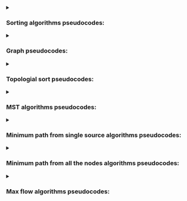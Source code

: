 <details>
<summary><h3><b>Sorting algorithms pseudocodes:</b></h3></summary>

#### Insertion sort:
```js  
InsertionSort(array)  
    for i <-- 2 to length(array)  
    	value <-- array[i]  
      	j <-- i - 1  
      	while j > 0 and array(j) > value  
        	array[j + 1] <-- array[j]  
		   	j--  
      	arr[j + 1] <-- value

Complexity:
--> best case = O(n)
--> worst case = O(n^2)
--> medium case = O(n^2)

```  
#### Quick sort:  
```js  
Partition(array, first, last)
	pivot <-- array[last]
	i <-- first - 1
	for j <-- first to last
		if array[j] <= pivot  
			i++
			swap(array[j], array[i])
	swap(array[i+1], array[last])
	return i + 1

QuickSort(array, start, end)
	if start < end
		pi <-- Partition(array, start end)
		QuickSort(array, start, pi - 1)
		QuickSort(array, pi + 1, end)
		
Complexity:
--> best case = O(n log(n))
--> worst case = O(n^2)
--> medium case = O(n log(n))
		
```

#### Merge sort:  
```js  
Merge(array, start, middle, end, buffer)
	i <-- start
	j <-- middle + 1
	k <-- 0
	while i <= middle and j <= end
		if array[i] < array[j]
			buffer[k] = array[i]
			i++
		else
			buffer[k] = array[j]
			j++
		k++
	while i <= middle
		buffer[k] = array[i]
		k++
		i++
	while j <= end
		buffer[k] = array[j]
		k++
		j++
	for k <-- start to end
		array[k] <-- array[k - start] 


MergeSort(array, start, end, buffer)
	if start < end
		middle <-- (start + end) // 2
		MergeSort(array, start, middle, buffer)
		MergeSort(array, middle + 1, end, buffer)
		Merge(array, start, middle, end, buffer)
		
Complexity:
--> best case = O(n log(n))
--> worst case = O(n log(n))
--> medium case = O(n log(n))
		
```

#### Heap sort:  
```js 
Heapify(array, len, index)
	largest <-- index
	leftChild <-- 2 * index + 1
	rightChild <-- 2 * index + 2
	if left < len and array[leftChild] > array[largest]
		largest = leftChild
	if right < len and array[rightChild] > array[largest]
		largest = rightChild
	if largest != index
		swap(array[index], array[largest])
		heapify(array, len, largest)

HeapSort(array)
	* for max heap *
	for i <-- 0 to (len(array) // 2 - 1)
		Heapify(array, len(array), i)
	* add this to min heap *
	for i <-- len(array) - 1 to 0
		swap(array[0], array[i])
		Heapify(array, i, 0)
		
Complexity:
--> best case = O(n log(n))
--> worst case = O(n log(n))
--> medium case = O(n log(n))
		
```
</details>

<details>
<summary><h3><b>Graph pseudocodes:</b></h3></summary>

#### BFS (breath-first search)
```js  
bfs(G)
	foreach v ∈ V[G]
		color[u] = white
		d[u] = INFINITY
		p[u] = NULL
	color[s] = WHITE
	d[s] = 0
	Q = EMPTY
	while Q
		u = head(Q)
		foreach v ∈ Adj(u)
			if color[v] == white
				color[v] = gray
				d[v] = d[u] + 1
				p[v] = u
				enqueue(Q, v)
		dequeue(Q, v)
		color[v] = black
		
Complexity = O(V + E)  

```
	
#### DFS (depth-first search)
```js  
DFS(G)
	foreach v ∈ V[G]
		color[v] = white
		p[v] = NULL
	time = 0
	foreach v ∈ V[G]
		if color[v] == white
			dfsVisit(v)

dfsVisit(v)
	color[v] = gray
	time++
	d[v] = time
	foreach u ∈ Adj(v)
		if color[u] == white
			p[u] = v
			dfsVisit(u)
	color[v] = black
	time++
	f[v] = time
		
Complexity = O(V + E)  

```
</details>
	
<details>
<summary><h3><b>Topologial sort pseudocodes:</b></h3></summary>

#### Topological sort
```js  
TopologicalSort(G)
	dfs(G)
	when the visit of a vertex is ended push it at the head of the list
	return list
		
Complexity = O(V + E)  
```
</details>
	
<details>
<summary><h3><b>MST algorithms pseudocodes:</b></h3></summary>

#### Kruskal
```js  
Kruskal(G)
	A = NULL
	foreach v ∈ V[G]
		Make-Set(v)
	Sort(E[G], +)
	foreach (u, v) ∈ E[G]
		if Find-Set(u) != Find-Set(v)
			A = A ∪ { (u, v) }
			union(u, v)
	return A
	
Complexity = O(E log E)
```

#### Prim
```js  
Prim(G, s)
	Q = V[G]
	foreach v ∈ V[G]
		key[u] = INFINITY
	key[s] = 0
	p[s] = NULL
	while Q != NULL
		u = ExtractMin(Q)
		foreach v ∈ Adj(u)
			if v ∈ Q && w(u, v) < key[v]
				p[v] = u
				key[v] = w(u, v)

Complexity = O(E log V) // O(E + V log V)
```

</details>
	
<details>
<summary><h3><b>Minimum path from single source algorithms pseudocodes:</b></h3></summary>

#### Dijkstra
```js
Dijkstra(G, w, s)
	foreach v ∈ V[G]
		d[v] = INFINITY
		p[v] = NULL
	d[s] = 0
	S = NULL
	Q = V[G]
	while Q != NULL
		u = ExtractMin(Q)
		S = S ∪ u
		for v ∈ Adj(u)
			if d[v] > d[u] + w(u, v)
				d[v] = d[u] + w(u, v)
				p[v] = u
	
Complexity = O(VV)
```
	
#### Bellman-Ford
```js
BellmanFord(G, w, s)
	foreach v ∈ V[G]
		d[v] = INFINITY
		p[v] = NULL
	d[s] = 0
	for i = 1 to |V[G] - 1|
		for (u, v) ∈ E[G]
			relax(u, v, w)
	for (u, v) ∈ E[G]
		if d[v] > d[u] + w(u, v)
			return False
	return True
	
Complexity = O(VE)
```
</details>
	
<details>
<summary><h3><b>Minimum path from all the nodes algorithms pseudocodes:</b></h3></summary>

#### Floyd-Warshall
```js
FloydWarshall(W)
	n = rows(W)
	D(0) = W
	for k = 1 to n
		for i = 1 to n
			for j = 1 to n
				d(i, j)[k] = min (d(i, j)[k - 1], d(i, k)[k - 1] + d(k, j)[k - 1])
	return D(n)
	
Complexity = O(VVV)
```
</details>

<details>
<summary><h3><b>Max flow algorithms pseudocodes:</b></h3></summary>

#### Ford-Fulkerson
```js
FordFulkerson(G, s, t)
	foreach (u, w) ∈ E[G]
		f[u, v] = 0
		f[v, u] = c[v, u] = 0
	while (p = path(s, t))
		c(p) = min { c(u, v) : (u, v) in p}
		foreach (u, v) in p
			f[u, v] = [u, v] + c(p)
			c[v, u] = c[v, u] + c(p)
	
Complexity = O(Ef*)
```

#### Edmonds - Karp
```js
EdmondsKarp(G, s, t)
1) set f(u, v) = 0
2) p = bfs(Gf)
3) increase the flow on p and update Gf
4) repeat 2-3 while a path exists
	
Complexity = O(nmm)
```
</details>
